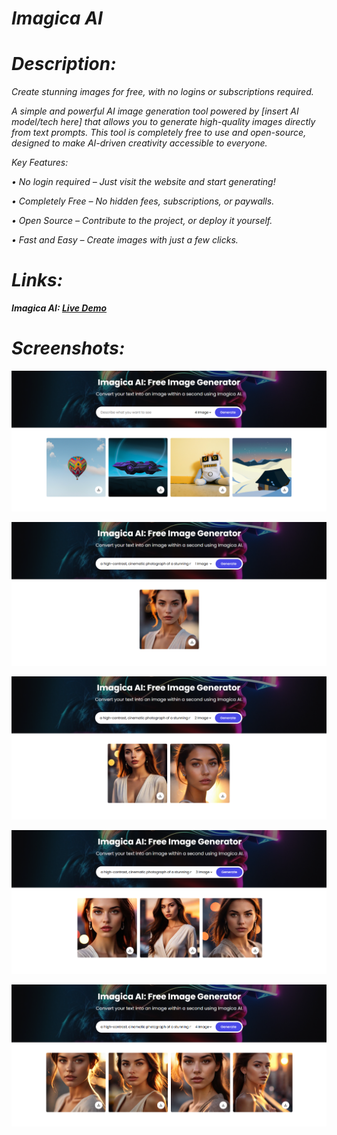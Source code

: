 # <i>
# Imagica AI
# Description:
<i>Create stunning images for free, with no logins or subscriptions required.

A simple and powerful AI image generation tool powered by [insert AI model/tech here] that allows you to generate high-quality images directly from text prompts. This tool is completely free to use and open-source, designed to make AI-driven creativity accessible to everyone.

Key Features:

• No login required – Just visit the website and start generating!

• Completely Free – No hidden fees, subscriptions, or paywalls.

• Open Source – Contribute to the project, or deploy it yourself.

• Fast and Easy – Create images with just a few clicks.

# Links: 
<b>Imagica AI: [Live Demo](https://imagicaai.netlify.app/)


# Screenshots:
![Screenshot](Screenshots/UI1.png)

![Screenshot](Screenshots/UI2.png)

![Screenshot](Screenshots/UI3.png)

![Screenshot](Screenshots/UI4.png)

![Screenshot](Screenshots/UI5.png)
